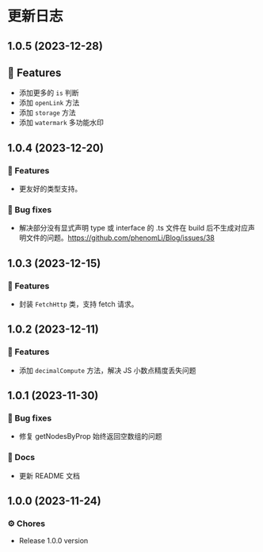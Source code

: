 # 更新日志

## 1.0.5 (2023-12-28)

## 🚀 Features

- 添加更多的 `is` 判断
- 添加 `openLink` 方法
- 添加 `storage` 方法
- 添加 `watermark` 多功能水印

## 1.0.4 (2023-12-20)

### 🚀 Features

- 更友好的类型支持。

### 🐞 Bug fixes

- 解决部分没有显式声明 type 或 interface 的 .ts 文件在 build 后不生成对应声明文件的问题。<https://github.com/phenomLi/Blog/issues/38>

## 1.0.3 (2023-12-15)

### 🚀 Features

- 封装 `FetchHttp` 类，支持 fetch 请求。

## 1.0.2 (2023-12-11)

### 🚀 Features

- 添加 `decimalCompute` 方法，解决 JS 小数点精度丢失问题

## 1.0.1 (2023-11-30)

### 🐞 Bug fixes

- 修复 getNodesByProp 始终返回空数组的问题

### 📖 Docs

- 更新 README 文档

## 1.0.0 (2023-11-24)

### ⚙️ Chores

- Release 1.0.0 version
